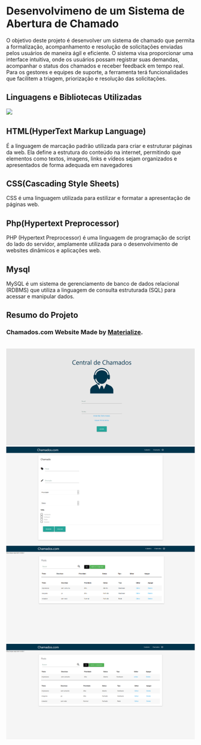 <h1>Desenvolvimeno de um Sistema de Abertura de Chamado</h1>

<p>O objetivo deste projeto é desenvolver um sistema de chamado que permita a formalização, acompanhamento e resolução de solicitações enviadas pelos usuários de maneira ágil e eficiente. O sistema visa proporcionar uma interface intuitiva, onde os usuários possam registrar suas demandas, acompanhar o status dos chamados e receber feedback em tempo real. Para os gestores e equipes de suporte, a ferramenta terá funcionalidades que facilitem a triagem, priorização e resolução das solicitações.<p>

<h2>Linguagens e Bibliotecas Utilizadas</h2>

<p align="left">
  <a href="https://skillicons.dev">
    <img src="https://skillicons.dev/icons?i=html,css,php,mysql,vscode,windows" />
  </a>
</p>

<h2>HTML(HyperText Markup Language)</h2>
<p>É a linguagem de marcação padrão utilizada para criar e estruturar páginas da web. Ela define a estrutura do conteúdo na internet, permitindo que elementos como textos, imagens, links e vídeos sejam organizados e apresentados de forma adequada em navegadores</p>

<h2>CSS(Cascading Style Sheets)</h2>
<p>CSS é uma linguagem utilizada para estilizar e formatar a apresentação de páginas web.</p>

<h2>Php(Hypertext Preprocessor)</h2>
<p>PHP (Hypertext Preprocessor) é uma linguagem de programação de script do lado do servidor, amplamente utilizada para o desenvolvimento de websites dinâmicos e aplicações web.</p>

<h2>Mysql</h2>
<p>MySQL é um sistema de gerenciamento de banco de dados relacional (RDBMS) que utiliza a linguagem de consulta estruturada (SQL) para acessar e manipular dados.</p>

<h2>Resumo do Projeto</h2>
<h3>Chamados.com Website Made by <a href="https://materializecss.com/">Materialize</a>. </h3>
<br>
<img src="ImagesSite/loginpage.png"/>
<br>
<img src="ImagesSite/cadchamado.png"/>
<br>
<img src="ImagesSite/tabelapage.png"/>
<br>
<img src="ImagesSite/busca.png"/>
